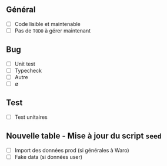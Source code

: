 ## Général
- [ ] Code lisible et maintenable
- [ ] Pas de `TODO` à gérer maintenant

## Bug
- [ ] Unit test
- [ ] Typecheck
- [ ] Autre
- [ ] ∅ 

## Test
- [ ] Test unitaires

## Nouvelle table - Mise à jour du script `seed`
- [ ] Import des données prod (si générales à Waro)
- [ ] Fake data (si données user)
